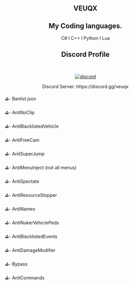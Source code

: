 <h2 align="center">VEUQX</h2>

<h2 align="center">My Coding languages.</h2>
<p align="center">C# l C++ l Python l Lua</p>
</p>

 <h2 align="center">Discord Profile</h2><br>
  <p align="center">
    <a href="https://discord.com/users/843155169314734100">
        <img title="discord" alt="discord" src="https://discord.c99.nl/widget/theme-1/843155169314734100.png"/>
    </a>
</p>

<p align="center">Discord Server: https://discord.gg/veuqx

  
⛳- Banlist.json

⛳- AntiNoClip

⛳- AntiBlacklistedVehicle

⛳- AntiFreeCam

⛳- AnitSuperJump

⛳- AntiMenuInject (not all menus) 

⛳- AntiSpectate

⛳- AntiResourceStopper

⛳- AntiNames

⛳- AntiNukerVehiclePeds

⛳- AntiBlacklistedEvents

⛳- AntiDamageModifier

⛳- Bypass

⛳- AnitCommands
